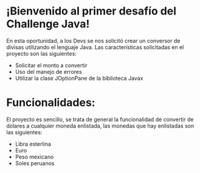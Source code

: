 
# ¡Bienvenido al primer desafío del Challenge Java!

En esta oportunidad, a los Devs se nos solicitó crear un conversor de divisas utilizando el lenguaje Java. Las características solicitadas en el proyecto son las siguientes:

* Solicitar el monto a convertir
* Uso del manejo de errores
* Utilizar la clase JOptionPane de la biblioteca Javax

# Funcionalidades:
El proyecto es sencillo, se trata de general la funcionalidad de convertir de dolares a cualquier moneda enlistada, las monedas que hay enlistadas son las siguientes:
* Libra esterlina 
* Euro
* Peso mexicano
* Soles peruanos

